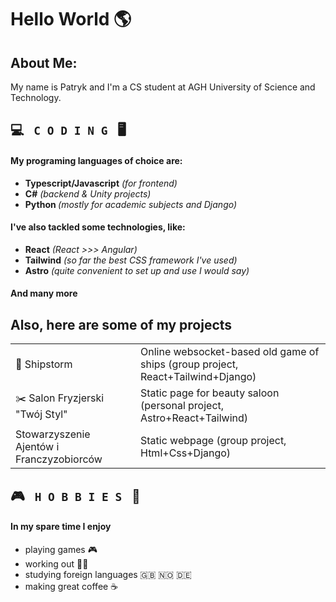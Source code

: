 <h1> Hello World 🌎 </h1> 
<h2> About Me: </h2>
<p>My name is Patryk and I'm a CS student at AGH University of Science and Technology.</p>

<h2> 💻 <code> C O D I N G </code> 🖥️</h2>
<h4> My programing languages of choice are: </h4>
<ul>
  <li> <b>Typescript/Javascript</b> <i>(for frontend)</i> </li>
  <li> <b>C#</b> <i>(backend & Unity projects)</i> </li>
  <li> <b>Python </b> <i>(mostly for academic subjects and Django)</i></li>
</ul>

<h4> I've also tackled some technologies, like: </h4>
<ul>
  <li> <b>React</b> <i>(React >>> Angular)</i> </li>
  <li><b>Tailwind</b> <i>(so far the best CSS framework I've used)</i> </li>
  <li> <b>Astro</b> <i>(quite convenient to set up and use I would say)</i> </li>
</ul>
<h4> And many more </h4>

<h2> Also, here are some of my projects </h2>

|||
| - | - |
| 🚢 Shipstorm  | Online websocket-based old game of ships (group project, React+Tailwind+Django) |
| ✂️ Salon Fryzjerski "Twój Styl" | Static page for beauty saloon (personal project, Astro+React+Tailwind) |
|  Stowarzyszenie Ajentów i Franczyzobiorców  | Static webpage (group project, Html+Css+Django) |


<h2> 🎮 <code> H O B B I E S </code> 🌲 </h2>
<h4> In my spare time I enjoy </h4>
<ul>
  <li> playing games 🎮 </li>
  <li> working out 🏋️‍♂️ </li>
  <li> studying foreign languages 🇬🇧 🇳🇴 🇩🇪 </li>
  <li> making great coffee ☕ </li>  
</ul>


